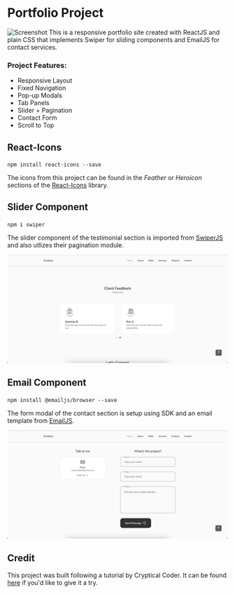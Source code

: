 # Portfolio Project
![Screenshot](./src/assets/home.jpeg)
This is a responsive portfolio site created with ReactJS and plain CSS that implements Swiper for sliding components and EmailJS for contact services.

### Project Features:
- Responsive Layout
- Fixed Navigation
- Pop-up Modals
- Tab Panels
- Slider + Pagination
- Contact Form
- Scroll to Top


## React-Icons
`npm install react-icons --save`

The icons from this project can be found in the *Feather* or *Heroicon* sections of the [React-Icons](https://react-icons.github.io/react-icons/) library. 


## Slider Component
`npm i swiper`

The slider component of the testimonial section is imported from [SwiperJS](https://swiperjs.com/react) and also utlizes their pagination module.

![Screenshot](./src/assets/swiperjs.png)


## Email Component
`npm install @emailjs/browser --save`

The form modal of the contact section is setup using SDK and an email template from [EmailJS](https://www.emailjs.com/docs/examples/reactjs/).

![Screenshot](./src/assets/emailjs.png)


## Credit
This project was built following a tutorial by Cryptical Coder. It can be found [here](https://www.youtube.com/watch?v=3aCoZudPEKE&t=143s&ab_channel=CrypticalCoder) if you'd like to give it a try.
